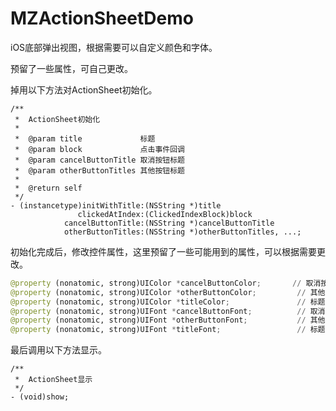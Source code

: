 # MZActionSheetDemo

iOS底部弹出视图，根据需要可以自定义颜色和字体。

预留了一些属性，可自己更改。

掉用以下方法对ActionSheet初始化。

    /**
     *  ActionSheet初始化
     *
     *  @param title             标题
     *  @param block             点击事件回调
     *  @param cancelButtonTitle 取消按钮标题
     *  @param otherButtonTitles 其他按钮标题
     *
     *  @return self
     */
    - (instancetype)initWithTitle:(NSString *)title
                   clickedAtIndex:(ClickedIndexBlock)block
                cancelButtonTitle:(NSString *)cancelButtonTitle
                otherButtonTitles:(NSString *)otherButtonTitles, ...;

初始化完成后，修改控件属性，这里预留了一些可能用到的属性，可以根据需要更改。

```python
@property (nonatomic, strong)UIColor *cancelButtonColor;       // 取消按钮的颜色
@property (nonatomic, strong)UIColor *otherButtonColor;         // 其他按钮的颜色
@property (nonatomic, strong)UIColor *titleColor;               // 标题颜色
@property (nonatomic, strong)UIFont *cancelButtonFont;          // 取消按钮的字体
@property (nonatomic, strong)UIFont *otherButtonFont;           // 其他按钮的字体
@property (nonatomic, strong)UIFont *titleFont;                 // 标题的字体
```

最后调用以下方法显示。

    /**
     *  ActionSheet显示
     */
    - (void)show;



